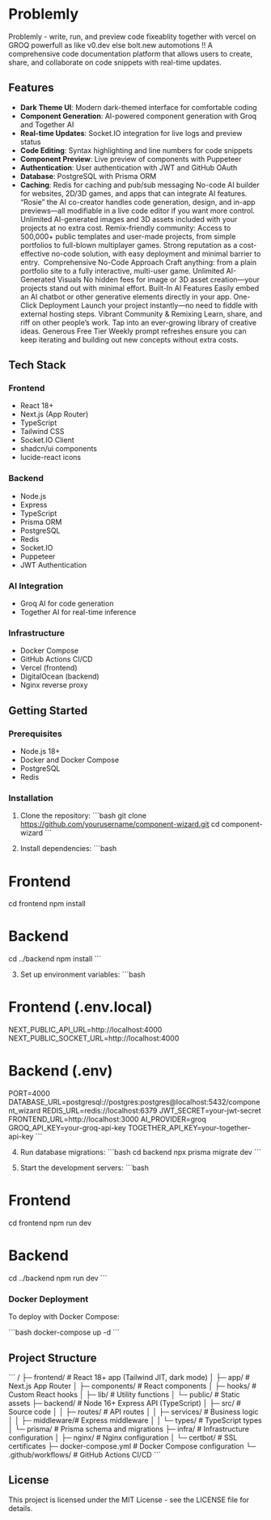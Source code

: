 # Problemly
Problemly - write, run, and preview code fixeablity together with vercel on GROQ powerfull as like v0.dev else bolt.new automotions !!
A comprehensive code documentation platform that allows users to create, share, and collaborate on code snippets with real-time updates. 

## Features

- **Dark Theme UI**: Modern dark-themed interface for comfortable coding
- **Component Generation**: AI-powered component generation with Groq and Together AI
- **Real-time Updates**: Socket.IO integration for live logs and preview status
- **Code Editing**: Syntax highlighting and line numbers for code snippets
- **Component Preview**: Live preview of components with Puppeteer
- **Authentication**: User authentication with JWT and GitHub OAuth
- **Database**: PostgreSQL with Prisma ORM
- **Caching**: Redis for caching and pub/sub messaging
No-code AI builder for websites, 2D/3D games, and apps that can integrate AI features.
“Rosie” the AI co-creator handles code generation, design, and in-app previews—all modifiable in a live code editor if you want more control.
Unlimited AI-generated images and 3D assets included with your projects at no extra cost.
Remix-friendly community: Access to 500,000+ public templates and user-made projects, from simple portfolios to full-blown multiplayer games.
Strong reputation as a cost-effective no-code solution, with easy deployment and minimal barrier to entry.
‍ Comprehensive No-Code Approach
Craft anything: from a plain portfolio site to a fully interactive, multi-user game.
Unlimited AI-Generated Visuals
No hidden fees for image or 3D asset creation—your projects stand out with minimal effort.
Built-In AI Features
Easily embed an AI chatbot or other generative elements directly in your app.
One-Click Deployment
Launch your project instantly—no need to fiddle with external hosting steps.
Vibrant Community & Remixing
Learn, share, and riff on other people’s work. Tap into an ever-growing library of creative ideas.
Generous Free Tier
Weekly prompt refreshes ensure you can keep iterating and building out new concepts without extra costs.
## Tech Stack

### Frontend
- React 18+
- Next.js (App Router)
- TypeScript
- Tailwind CSS
- Socket.IO Client
- shadcn/ui components
- lucide-react icons

### Backend
- Node.js
- Express
- TypeScript
- Prisma ORM
- PostgreSQL
- Redis
- Socket.IO
- Puppeteer
- JWT Authentication

### AI Integration
- Groq AI for code generation
- Together AI for real-time inference

### Infrastructure
- Docker Compose
- GitHub Actions CI/CD
- Vercel (frontend)
- DigitalOcean (backend)
- Nginx reverse proxy

## Getting Started

### Prerequisites
- Node.js 18+
- Docker and Docker Compose
- PostgreSQL
- Redis

### Installation

1. Clone the repository:
\`\`\`bash
git clone https://github.com/yourusername/component-wizard.git
cd component-wizard
\`\`\`

2. Install dependencies:
\`\`\`bash
# Frontend
cd frontend
npm install

# Backend
cd ../backend
npm install
\`\`\`

3. Set up environment variables:
\`\`\`bash
# Frontend (.env.local)
NEXT_PUBLIC_API_URL=http://localhost:4000
NEXT_PUBLIC_SOCKET_URL=http://localhost:4000

# Backend (.env)
PORT=4000
DATABASE_URL=postgresql://postgres:postgres@localhost:5432/component_wizard
REDIS_URL=redis://localhost:6379
JWT_SECRET=your-jwt-secret
FRONTEND_URL=http://localhost:3000
AI_PROVIDER=groq
GROQ_API_KEY=your-groq-api-key
TOGETHER_API_KEY=your-together-api-key
\`\`\`

4. Run database migrations:
\`\`\`bash
cd backend
npx prisma migrate dev
\`\`\`

5. Start the development servers:
\`\`\`bash
# Frontend
cd frontend
npm run dev

# Backend
cd ../backend
npm run dev
\`\`\`

### Docker Deployment

To deploy with Docker Compose:

\`\`\`bash
docker-compose up -d
\`\`\`

## Project Structure

\`\`\`
/
├─ frontend/          # React 18+ app (Tailwind JIT, dark mode)
│   ├─ app/           # Next.js App Router
│   ├─ components/    # React components
│   ├─ hooks/         # Custom React hooks
│   ├─ lib/           # Utility functions
│   └─ public/        # Static assets
├─ backend/           # Node 16+ Express API (TypeScript)
│   ├─ src/           # Source code
│   │   ├─ routes/    # API routes
│   │   ├─ services/  # Business logic
│   │   ├─ middleware/# Express middleware
│   │   └─ types/     # TypeScript types
│   └─ prisma/        # Prisma schema and migrations
├─ infra/             # Infrastructure configuration
│   ├─ nginx/         # Nginx configuration
│   └─ certbot/       # SSL certificates
├─ docker-compose.yml # Docker Compose configuration
└─ .github/workflows/ # GitHub Actions CI/CD
\`\`\`

## License

This project is licensed under the MIT License - see the LICENSE file for details.
